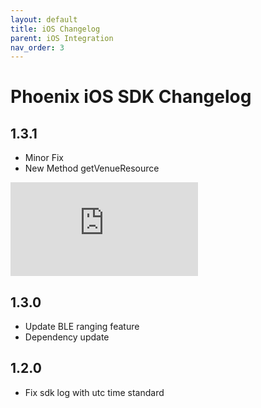 ```yaml
---
layout: default
title: iOS Changelog
parent: iOS Integration
nav_order: 3
---
```


# Phoenix iOS SDK Changelog

## 1.3.1
* Minor Fix
* New Method getVenueResource

![Read Here](https://github.com/Nextome/nextome.github.io/blob/main/docs/sdk/ios/README.md#venue-resources-sdk-v--131)




## 1.3.0
* Update BLE ranging feature
* Dependency update

## 1.2.0
* Fix sdk log with utc time standard
